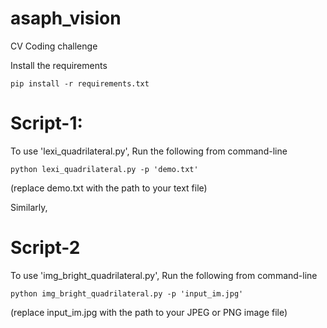 # asaph_vision
CV Coding challenge

Install the requirements
```
pip install -r requirements.txt

```


# Script-1:
To use 'lexi_quadrilateral.py', Run the following from command-line

```
python lexi_quadrilateral.py -p 'demo.txt'
```
(replace demo.txt with the path to your text file)

Similarly,


# Script-2
To use 'img_bright_quadrilateral.py', Run the following from command-line

```
python img_bright_quadrilateral.py -p 'input_im.jpg'
```
(replace input_im.jpg with the path to your JPEG or PNG image file)

